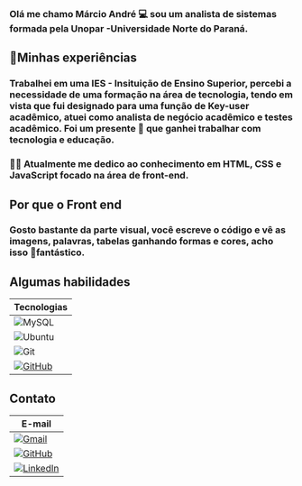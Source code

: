 ### Olá me chamo Márcio André 💻 sou um analista de sistemas formada pela Unopar -Universidade Norte do Paraná.

## 📒Minhas experiências
### Trabalhei em uma IES - Insituição de Ensino Superior, percebi a necessidade de uma formação na área de tecnologia, tendo em vista que fui designado para uma função de Key-user acadêmico, atuei como analista de negócio acadêmico e testes acadêmico. Foi um presente 🎁 que ganhei trabalhar com tecnologia e educação.

### 🧑‍💻 Atualmente me dedico ao conhecimento em HTML, CSS e JavaScript focado na área de front-end.

 ## Por que o Front end
 ### Gosto bastante da parte visual, você escreve o código e vê as imagens, palavras, tabelas ganhando formas e cores, acho isso 🤩fantástico.

## Algumas habilidades

| Tecnologias |
|------ |
|![MySQL](https://img.shields.io/badge/MySQL-00000F?style=for-the-badge&logo=mysql&logoColor=white)
|![Ubuntu](https://img.shields.io/badge/Ubuntu-35495E?style=for-the-badge&logo=ubuntu&logoColor=2CA5E0)|
|![Git](https://img.shields.io/badge/GIT-E44C30?style=for-the-badge&logo=git&logoColor=white)|
|[![GitHub](https://img.shields.io/badge/GitHub-100000?style=for-the-badge&logo=github&logoColor=white)](https://github.com/https://github.com/marcioandreribeiro31)|

## Contato
|E-mail|
|------|
|[![Gmail](https://img.shields.io/badge/Gmail-333333?style=for-the-badge&logo=gmail&logoColor=red)](mailto:marcio.analista31@gmail.com)|
|[![GitHub](https://img.shields.io/badge/GitHub-100000?style=for-the-badge&logo=github&logoColor=white)](https://github.com/marcioandreribeiro31)|
|[![LinkedIn](https://img.shields.io/badge/LinkedIn-0077B5?style=for-the-badge&logo=linkedin&logoColor=white)](https://www.linkedin.com/in/marcioandreribeiro//)|



